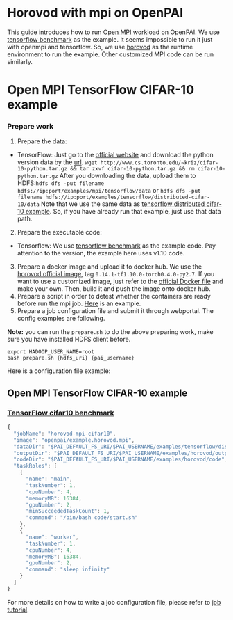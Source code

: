 <!--
  Copyright (c) Microsoft Corporation
  All rights reserved.

  MIT License

  Permission is hereby granted, free of charge, to any person obtaining a copy of this software and associated
  documentation files (the "Software"), to deal in the Software without restriction, including without limitation
  the rights to use, copy, modify, merge, publish, distribute, sublicense, and/or sell copies of the Software, and
  to permit persons to whom the Software is furnished to do so, subject to the following conditions:
  The above copyright notice and this permission notice shall be included in all copies or substantial portions of the Software.

  THE SOFTWARE IS PROVIDED *AS IS*, WITHOUT WARRANTY OF ANY KIND, EXPRESS OR IMPLIED, INCLUDING
  BUT NOT LIMITED TO THE WARRANTIES OF MERCHANTABILITY, FITNESS FOR A PARTICULAR PURPOSE AND
  NONINFRINGEMENT. IN NO EVENT SHALL THE AUTHORS OR COPYRIGHT HOLDERS BE LIABLE FOR ANY CLAIM,
  DAMAGES OR OTHER LIABILITY, WHETHER IN AN ACTION OF CONTRACT, TORT OR OTHERWISE, ARISING FROM,
  OUT OF OR IN CONNECTION WITH THE SOFTWARE OR THE USE OR OTHER DEALINGS IN THE SOFTWARE.
-->

# Horovod with mpi on OpenPAI

This guide introduces how to run [Open MPI](https://www.open-mpi.org/) workload on OpenPAI.
We use [tensorflow benchmark](https://github.com/tensorflow/benchmarks/tree/cnn_tf_v1.10_compatible/scripts/tf_cnn_benchmarks) as the example. It seems impossible to run it just with openmpi and tensorflow.
So, we use [horovod](https://github.com/uber/horovod) as the runtime environment to run the example.
Other customized MPI code can be run similarly.

# Open MPI TensorFlow CIFAR-10 example

### Prepare work
1. Prepare the data:
* TensorFlow: Just go to the [official website](http://www.cs.toronto.edu/~kriz/cifar.html) and download the python version data by the [url](http://www.cs.toronto.edu/~kriz/cifar-10-python.tar.gz). `wget http://www.cs.toronto.edu/~kriz/cifar-10-python.tar.gz && tar zxvf cifar-10-python.tar.gz && rm cifar-10-python.tar.gz`
After you downloading the data, upload them to HDFS:`hdfs dfs -put filename hdfs://ip:port/examples/mpi/tensorflow/data` or `hdfs dfs -put filename hdfs://ip:port/examples/tensorflow/distributed-cifar-10/data`
Note that we use the same data as [tensorflow distributed cifar-10 example](https://github.com/Microsoft/pai/tree/master/examples/tensorflow). So, if you have already run that example, just use that data path.
2. Prepare the executable code:
* Tensorflow: We use [tensorflow benchmark](https://github.com/tensorflow/benchmarks/tree/cnn_tf_v1.10_compatible) as the example code. Pay attention to the version, the example here uses v1.10 code.
3. Prepare a docker image and upload it to docker hub. We use the [horovod official image](https://hub.docker.com/r/uber/horovod/tags/), tag `0.14.1-tf1.10.0-torch0.4.0-py2.7`. If you want to use a customized image, just refer to the [official Docker file](https://github.com/uber/horovod/blob/master/Dockerfile) and make your own. Then, build it and push the image onto docker hub.
4. Prepare a script in order to detest whether the containers are ready before run the mpi job. [Here](./start.sh) is an example.
5. Prepare a job configuration file and submit it through webportal. The config examples are following.

**Note:** you can run the `prepare.sh` to do the above preparing work, make sure you have installed HDFS client before. 
```
export HADOOP_USER_NAME=root
bash prepare.sh {hdfs_uri} {pai_username}
```

Here is a configuration file example:

## Open MPI TensorFlow CIFAR-10 example

### [TensorFlow cifar10 benchmark](https://git.io/vF4wT)

```js
{
  "jobName": "horovod-mpi-cifar10",
  "image": "openpai/example.horovod.mpi",
  "dataDir": "$PAI_DEFAULT_FS_URI/$PAI_USERNAME/examples/tensorflow/distributed-cifar-10/data",
  "outputDir": "$PAI_DEFAULT_FS_URI/$PAI_USERNAME/examples/horovod/output",
  "codeDir": "$PAI_DEFAULT_FS_URI/$PAI_USERNAME/examples/horovod/code",
  "taskRoles": [
    {
      "name": "main",
      "taskNumber": 1,
      "cpuNumber": 4,
      "memoryMB": 16384,
      "gpuNumber": 2,
      "minSucceededTaskCount": 1,
      "command": "/bin/bash code/start.sh"
    },
    {
      "name": "worker",
      "taskNumber": 1,
      "cpuNumber": 4,
      "memoryMB": 16384,
      "gpuNumber": 2,
      "command": "sleep infinity"
    }
  ]
}
```

For more details on how to write a job configuration file, please refer to [job tutorial](../../docs/user/training.md).
